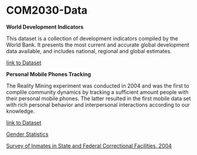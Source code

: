 # COM2030-Data
**World Development Indicators**

This dataset is a collection of development indicators compiled by the World Bank. It presents the most current and accurate global development data available, and includes national, regional and global estimates.

[link to Dataset](http://databank.worldbank.org/data/reports.aspx?source=world-development-indicators)


**Personal Mobile Phones Tracking**

The Reality Mining experiment was conducted in 2004 and was the first to complile community dynamics by tracking a sufficient amount people with their personal mobile phones. The latter resulted in the first mobile data set with rich personal behavior and interpersonal interactions according to our knowledge.

[link to Dataset](http://realitycommons.media.mit.edu/RealityMining.zip)



[Gender Statistics](http://datacatalog.worldbank.org/)

[Survey of Inmates in State and Federal Correctional Facilities, 2004 ](http://www.icpsr.umich.edu/icpsrweb/ICPSR/studies/4572?q=&paging.rows=25&sortBy=10)

